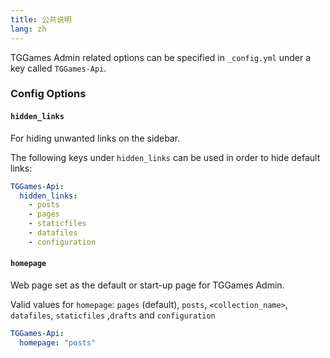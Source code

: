 ```yaml
---
title: 公共说明
lang: zh
--- 
```


TGGames Admin related options can be specified in `_config.yml`
under a key called `TGGames-Api`.

### Config Options

#### `hidden_links`

For hiding unwanted links on the sidebar. 

The following keys under `hidden_links` can be used in order to hide default links:

```yaml
TGGames-Api:
  hidden_links:
    - posts
    - pages
    - staticfiles
    - datafiles
    - configuration
```

#### `homepage`

Web page set as the default or start-up page for TGGames Admin.

Valid values for `homepage`: `pages` (default), `posts`, `<collection_name>`,
`datafiles`, `staticfiles` ,`drafts` and `configuration`

```yaml
TGGames-Api:
  homepage: "posts"
```
